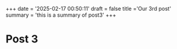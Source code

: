 +++
date = '2025-02-17 00:50:11'
draft = false
title ='Our 3rd post'
summary = 'this is a summary of post3'
+++

# Post 3

